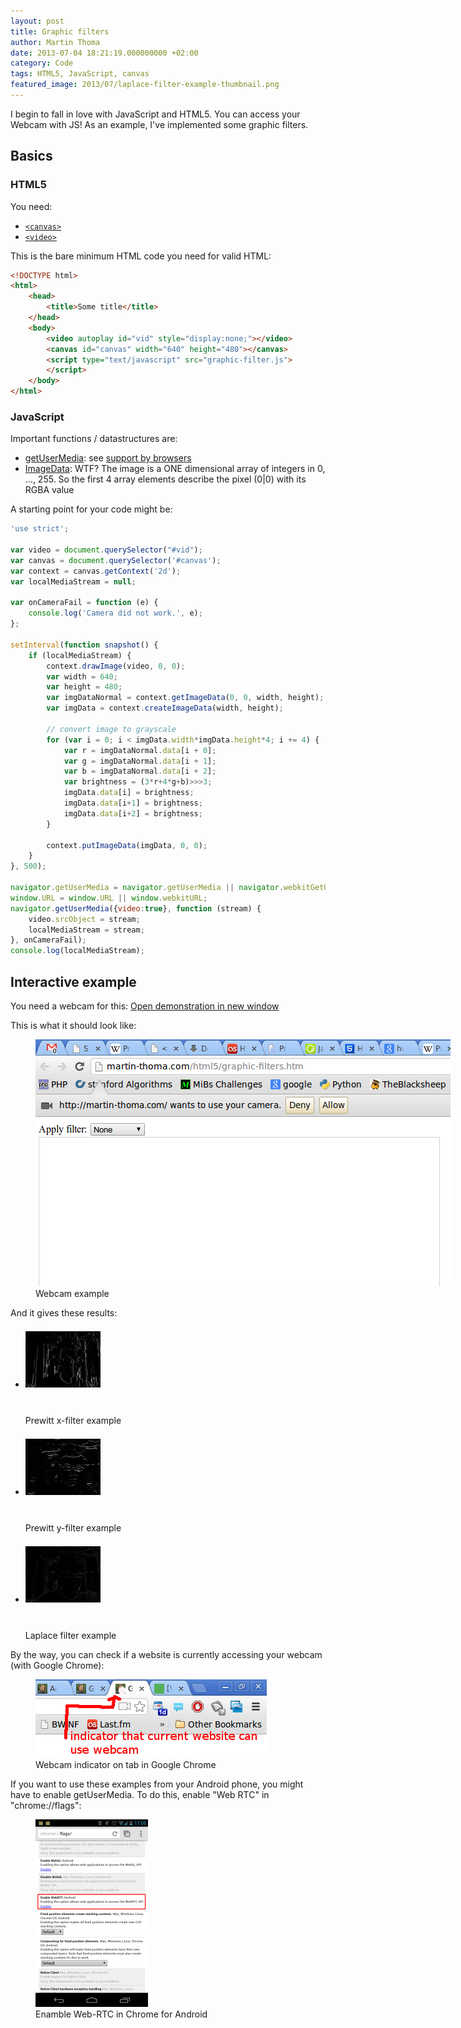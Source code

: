 ```yaml
---
layout: post
title: Graphic filters
author: Martin Thoma
date: 2013-07-04 18:21:19.000000000 +02:00
category: Code
tags: HTML5, JavaScript, canvas
featured_image: 2013/07/laplace-filter-example-thumbnail.png
---
```

I begin to fall in love with JavaScript and HTML5. You can access your Webcam with JS! As an example, I've implemented some graphic filters.

<h2>Basics</h2>
<h3>HTML5</h3>
You need:
<ul>
  <li><a href="https://developer.mozilla.org/en-US/docs/Web/HTML/Element/canvas"><code>&lt;canvas&gt;</code></a></li>
  <li><a href="https://developer.mozilla.org/en-US/docs/Web/HTML/Element/video"><code>&lt;video&gt;</code></a></li>
</ul>

This is the bare minimum HTML code you need for valid HTML:

```html
<!DOCTYPE html>
<html>
    <head>
        <title>Some title</title>
    </head>
    <body>
		<video autoplay id="vid" style="display:none;"></video>
		<canvas id="canvas" width="640" height="480"></canvas>
		<script type="text/javascript" src="graphic-filter.js">
		</script>
	</body>
</html>
```

<h3>JavaScript</h3>
Important functions / datastructures are:
<ul>
  <li><a href="https://developer.mozilla.org/en-US/docs/WebRTC/navigator.getUserMedia">getUserMedia</a>: see <a href="http://caniuse.com/stream">support by browsers</a></li>
  <li><a href="https://developer.mozilla.org/en-US/docs/Web/API/ImageData">ImageData</a>: WTF? The image is a ONE dimensional array of integers in 0, ..., 255. So the first 4 array elements describe the pixel (0|0) with its RGBA value</li>
</ul>

A starting point for your code might be:

```javascript
'use strict';

var video = document.querySelector("#vid");
var canvas = document.querySelector('#canvas');
var context = canvas.getContext('2d');
var localMediaStream = null;

var onCameraFail = function (e) {
    console.log('Camera did not work.', e);
};

setInterval(function snapshot() {
    if (localMediaStream) {
        context.drawImage(video, 0, 0);
        var width = 640;
        var height = 480;
        var imgDataNormal = context.getImageData(0, 0, width, height);
        var imgData = context.createImageData(width, height);

        // convert image to grayscale
        for (var i = 0; i < imgData.width*imgData.height*4; i += 4) {
            var r = imgDataNormal.data[i + 0];
            var g = imgDataNormal.data[i + 1];
            var b = imgDataNormal.data[i + 2];
            var brightness = (3*r+4*g+b)>>>3;
            imgData.data[i] = brightness;
            imgData.data[i+1] = brightness;
            imgData.data[i+2] = brightness;
        }

        context.putImageData(imgData, 0, 0);
    }
}, 500);

navigator.getUserMedia = navigator.getUserMedia || navigator.webkitGetUserMedia || navigator.mozGetUserMedia || navigator.msGetUserMedia;
window.URL = window.URL || window.webkitURL;
navigator.getUserMedia({video:true}, function (stream) {
    video.srcObject = stream;
    localMediaStream = stream;
}, onCameraFail);
console.log(localMediaStream);
```

<h2>Interactive example</h2>
<div class="info">
You need a webcam for this:
<a href="../html5/graphic-filters/graphic-filters.htm" target="_blank">Open demonstration in new window</a>
</div>

This is what it should look like:
<figure class="aligncenter">
            <a href="../images/2013/07/graphic-webcam-html5-js-example.png"><img src="../images/2013/07/graphic-webcam-html5-js-example.png" alt="Webcam example" style="max-width:664px;max-height:395px" class="size-full wp-image-72801"/></a>
            <figcaption class="text-center">Webcam example</figcaption>
        </figure>

And it gives these results:

<ul class="gallery mw-gallery-traditional">
   <li class="gallerybox" style="width: 155px">
      <div style="width: 155px">
         <div class="thumb" style="width: 150px;">
            <div style="margin:21px auto;height: 113px;line-height: 150px;">
               <a href="../images/2013/07/prewitt-x-filter-example.png" class="image">
                  <img src="../images/2013/07/prewitt-x-filter-example.png" alt="" style="max-width: 120px; max-height: 120px;">
               </a>
            </div>
         </div>
         <div class="gallerytext">Prewitt x-filter example</div>
      </div>
   </li>
   <li class="gallerybox" style="width: 155px">
      <div style="width: 155px">
         <div class="thumb" style="width: 150px;">
            <div style="margin:21px auto;height: 113px;line-height: 150px;">
               <a href="../images/2013/07/prewitt-y-filter-example.png" class="image">
                  <img src="../images/2013/07/prewitt-y-filter-example.png" alt="" style="max-width: 120px; max-height: 120px;">
               </a>
            </div>
         </div>
         <div class="gallerytext">Prewitt y-filter example</div>
      </div>
   </li>
   <li class="gallerybox" style="width: 155px">
      <div style="width: 155px">
         <div class="thumb" style="width: 150px;">
            <div style="margin:21px auto;height: 113px;line-height: 150px;">
               <a href="../images/2013/07/laplace-filter-example.png" class="image">
                  <img src="../images/2013/07/laplace-filter-example.png" alt="" style="max-width: 120px; max-height: 120px;">
               </a>
            </div>
         </div>
         <div class="gallerytext">Laplace filter example</div>
      </div>
   </li>
</ul>

By the way, you can check if a website is currently accessing your webcam (with Google Chrome):

<figure class="aligncenter">
            <a href="../images/2013/07/webcam-red-dot.png"><img src="../images/2013/07/webcam-red-dot.png" alt="Webcam indicator on tab in Google Chrome" style="max-width:370px;max-height:125px" class="size-full wp-image-72811"/></a>
            <figcaption class="text-center">Webcam indicator on tab in Google Chrome</figcaption>
        </figure>

If you want to use these examples from your Android phone, you might have to enable getUserMedia. To do this, enable "Web RTC" in "chrome://flags":
<figure class="aligncenter">
            <a href="../images/2013/07/enable-webrtc-180x300.png"><img src="../images/2013/07/enable-webrtc-180x300.png" alt="Enamble Web-RTC in Chrome for Android" style="max-width:180px;max-height:300px" class="size-medium wp-image-73191"/></a>
            <figcaption class="text-center">Enamble Web-RTC in Chrome for Android</figcaption>
        </figure>

